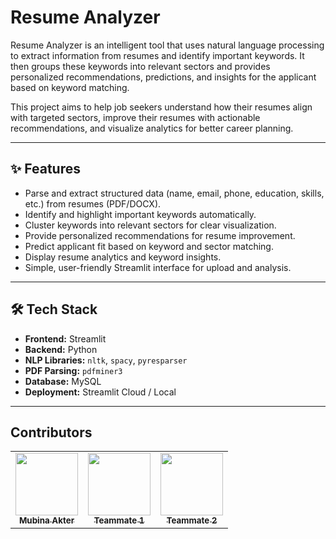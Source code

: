 # Resume Analyzer

Resume Analyzer is an intelligent tool that uses natural language processing to extract information from resumes and identify important keywords. It then groups these keywords into relevant sectors and provides personalized recommendations, predictions, and insights for the applicant based on keyword matching.

This project aims to help job seekers understand how their resumes align with targeted sectors, improve their resumes with actionable recommendations, and visualize analytics for better career planning.

---

## ✨ Features

- Parse and extract structured data (name, email, phone, education, skills, etc.) from resumes (PDF/DOCX).
- Identify and highlight important keywords automatically.
- Cluster keywords into relevant sectors for clear visualization.
- Provide personalized recommendations for resume improvement.
- Predict applicant fit based on keyword and sector matching.
- Display resume analytics and keyword insights.
- Simple, user-friendly Streamlit interface for upload and analysis.

---

## 🛠️ Tech Stack

- **Frontend:** Streamlit
- **Backend:** Python
- **NLP Libraries:** `nltk`, `spacy`, `pyresparser`
- **PDF Parsing:** `pdfminer3`
- **Database:** MySQL
- **Deployment:** Streamlit Cloud / Local

---

## Contributors

<table>
  <tr>
    <td align="center">
      <a href="https://github.com/mubinaakter">
        <img src="https://avatars.githubusercontent.com/u/193683660?v=4" width="100px;" alt=""/>
        <br />
        <sub><b>Mubina Akter</b></sub>
      </a>
    </td>
    <td align="center">
      <a href="https://github.com/AisheeD236">
        <img src="![193918373](https://github.com/user-attachments/assets/192cc9b2-b13d-4c30-9b41-b57e2fb5e013)
" width="100px;" alt=""/>
        <br />
        <sub><b>Teammate 1</b></sub>
      </a>
    </td>
    <td align="center">
      <a href="https://github.com/teammate2">
        <img src="https://avatars.githubusercontent.com/teammate2" width="100px;" alt=""/>
        <br />
        <sub><b>Teammate 2</b></sub>
      </a>
    </td>
  </tr>
</table>

